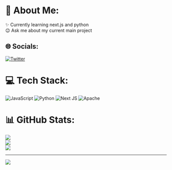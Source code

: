 # 💫 About Me:
✨ Currently learning next.js and python<br>😉 Ask me about my current main project


## 🌐 Socials:
[![Twitter](https://img.shields.io/badge/Twitter-%231DA1F2.svg?logo=Twitter&logoColor=white)](https://twitter.com/seed_1337) 

# 💻 Tech Stack:
![JavaScript](https://img.shields.io/badge/javascript-%23323330.svg?style=for-the-badge&logo=javascript&logoColor=%23F7DF1E) ![Python](https://img.shields.io/badge/python-3670A0?style=for-the-badge&logo=python&logoColor=ffdd54) ![Next JS](https://img.shields.io/badge/Next-black?style=for-the-badge&logo=next.js&logoColor=white) ![Apache](https://img.shields.io/badge/apache-%23D42029.svg?style=for-the-badge&logo=apache&logoColor=white)
# 📊 GitHub Stats:
![](https://github-readme-stats.vercel.app/api?username=seed1337&theme=radical&hide_border=false&include_all_commits=false&count_private=false)<br/>
![](https://github-readme-streak-stats.herokuapp.com/?user=seed1337&theme=radical&hide_border=false)<br/>
![](https://github-readme-stats.vercel.app/api/top-langs/?username=seed1337&theme=radical&hide_border=false&include_all_commits=false&count_private=false&layout=compact)

---
[![](https://visitcount.itsvg.in/api?id=seed1337&icon=0&color=0)](https://visitcount.itsvg.in)

<!-- Proudly created with GPRM ( https://gprm.itsvg.in ) -->
